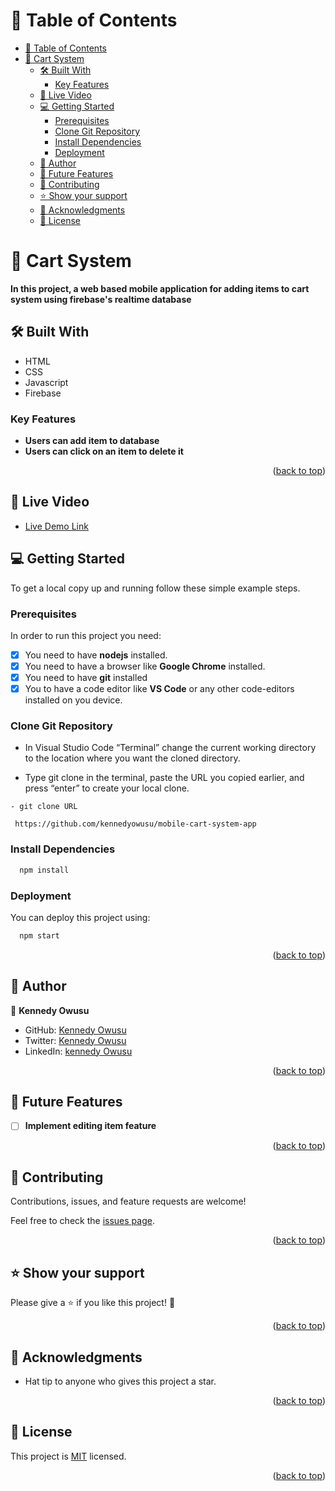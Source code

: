 <a name="readme-top"></a>

# 📗 Table of Contents

- [📗 Table of Contents](#-table-of-contents)
- [📖 Cart System ](#-cart-system-)
  - [🛠 Built With ](#-built-with-)
    - [Key Features ](#key-features-)
  - [🚀 Live Video ](#-live-video-)
  - [💻 Getting Started ](#-getting-started-)
    - [Prerequisites ](#prerequisites-)
    - [Clone Git Repository](#clone-git-repository)
    - [Install Dependencies](#install-dependencies)
    - [Deployment ](#deployment-)
  - [👥 Author ](#-author-)
  - [🔭 Future Features ](#-future-features-)
  - [🤝 Contributing ](#-contributing-)
  - [⭐️ Show your support ](#️-show-your-support-)
  - [🙏 Acknowledgments ](#-acknowledgments-)
  - [📝 License ](#-license-)

# 📖 Cart System <a name="about-project"></a>

**In this project, a web based mobile application for adding items to cart system using firebase's realtime database**

## 🛠 Built With <a name="built-with"></a>

- HTML
- CSS
- Javascript
- Firebase

### Key Features <a name="key-features"></a>

- **Users can add item to database**
- **Users can click on an item to delete it**

<p align="right">(<a href="#readme-top">back to top</a>)</p>

## 🚀 Live Video <a name="live-demo"></a>

- [Live Demo Link](https://cart-system-mobile-app.netlify.app/)

## 💻 Getting Started <a name="getting-started"></a>

To get a local copy up and running follow these simple example steps.


### Prerequisites <a name="prerequisites"></a>

In order to run this project you need:

- [x] You need to have **nodejs** installed.
- [x] You need to have a browser like **Google Chrome** installed.
- [x] You need to have **git** installed
- [x] You to have a code editor like **VS Code** or any other code-editors installed on you device.

### Clone Git Repository

- In Visual Studio Code “Terminal” change the current working directory to the location where you want the cloned directory.

- Type git clone in the terminal, paste the URL you copied earlier, and press “enter” to create your local clone.

```
- git clone URL

 https://github.com/kennedyowusu/mobile-cart-system-app
```

### Install Dependencies

```sh
  npm install
```

### Deployment <a name="triangular_flag_on_post-deployment"></a>

You can deploy this project using:

```sh
  npm start
```

<p align="right">(<a href="#readme-top">back to top</a>)</p>

<!-- AUTHORS -->

## 👥 Author <a name="author"></a>

👤 **Kennedy Owusu**

- GitHub: [Kennedy Owusu](https://github.com/kennedyowusu)
- Twitter: [Kennedy Owusu](https://twitter.com/_iamkobby)
- LinkedIn: [kennedy Owusu](https://linkedin.com/in/kennedy-owusu)

<p align="right">(<a href="#readme-top">back to top</a>)</p>

## 🔭 Future Features <a name="future-features"></a>

- [ ] **Implement editing item feature**

<p align="right">(<a href="#readme-top">back to top</a>)</p>

## 🤝 Contributing <a name="contributing"></a>

Contributions, issues, and feature requests are welcome!

Feel free to check the [issues page](https://github.com/kennedyowusu/mobile-cart-system-app/issues).

<p align="right">(<a href="#readme-top">back to top</a>)</p>

<!-- SUPPORT -->

## ⭐️ Show your support <a name="support"></a>

Please give a ⭐️ if you like this project! 🤝

<p align="right">(<a href="#readme-top">back to top</a>)</p>

## 🙏 Acknowledgments <a name="acknowledgements"></a>

- Hat tip to anyone who gives this project a star.

<p align="right">(<a href="#readme-top">back to top</a>)</p>

<!-- LICENSE -->

## 📝 License <a name="license"></a>

This project is [MIT]([./LICENSE](https://github.com/kennedyowusu/mobile-cart-system-app/blob/main/LICENSE)) licensed.

<p align="right">(<a href="#readme-top">back to top</a>)</p>
